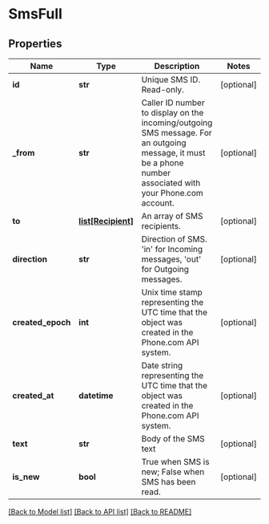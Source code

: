 # SmsFull

## Properties
Name | Type | Description | Notes
------------ | ------------- | ------------- | -------------
**id** | **str** | Unique SMS ID. Read-only. | [optional] 
**_from** | **str** | Caller ID number to display on the incoming/outgoing SMS message. For an outgoing message, it must be a phone number associated with your Phone.com account. | [optional] 
**to** | [**list[Recipient]**](Recipient.md) | An array of SMS recipients. | [optional] 
**direction** | **str** | Direction of SMS. &#39;in&#39; for Incoming messages, &#39;out&#39; for Outgoing messages. | [optional] 
**created_epoch** | **int** | Unix time stamp representing the UTC time that the object was created in the Phone.com API system. | [optional] 
**created_at** | **datetime** | Date string representing the UTC time that the object was created in the Phone.com API system. | [optional] 
**text** | **str** | Body of the SMS text | [optional] 
**is_new** | **bool** | True when SMS is new; False when SMS has been read. | [optional] 

[[Back to Model list]](../README.md#documentation-for-models) [[Back to API list]](../README.md#documentation-for-api-endpoints) [[Back to README]](../README.md)


